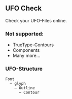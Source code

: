 ## UFO Check
Check your UFO-Files online.

### Not supported:
* TrueType-Contours
* Components
* Many more...



### UFO-Structure
```
Font
  – glyph
    – Outline
      – Contour
```
